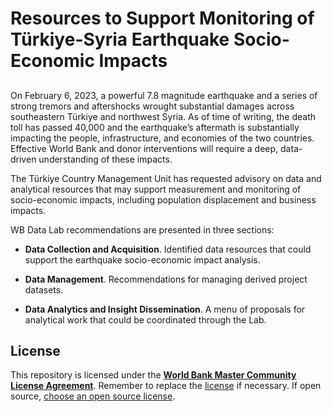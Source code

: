 # Resources to Support Monitoring of Türkiye-Syria Earthquake Socio-Economic Impacts

## 



On February 6, 2023, a powerful 7.8 magnitude earthquake and a series of strong tremors and aftershocks wrought substantial damages across southeastern Türkiye and northwest Syria. As of time of writing, the death toll has passed 40,000 and the earthquake’s aftermath is substantially impacting the people, infrastructure, and economies of the two countries. Effective World Bank and donor interventions will require a deep, data-driven understanding of these impacts.

The Türkiye Country Management Unit has requested advisory on data and analytical resources that may support measurement and monitoring of socio-economic impacts, including population displacement and business impacts.



WB Data Lab recommendations are presented in three sections:

- **Data Collection and Acquisition**. Identified data resources that could support the earthquake socio-economic
  impact analysis.

- **Data Management**. Recommendations for managing derived project datasets.

- **Data Analytics and Insight Dissemination**. A menu of proposals for analytical work that could be coordinated through the Lab.

## License

This repository is licensed under the [**World Bank Master Community License Agreement**](LICENSE.md). Remember to replace the [license](LICENSE.md) if necessary. If open source, [choose an open source license](https://choosealicense.com).
